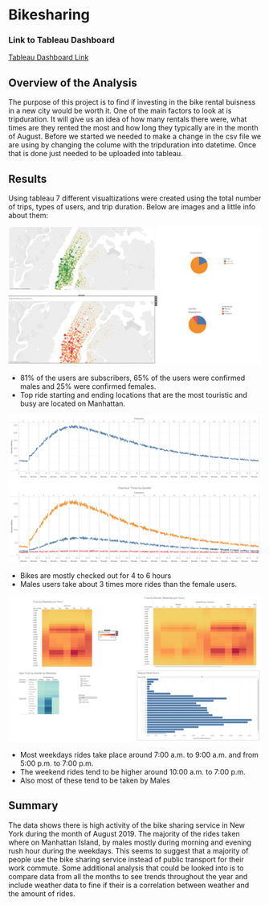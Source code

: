 # Bikesharing

### Link to Tableau Dashboard
[Tableau Dashboard Link](https://public.tableau.com/app/profile/cody.morin/viz/BikeSharing_Challenge_16495564921320/NYCCitiBikeStory?publish=yes)

## Overview of the Analysis

The purpose of this project is to find if investing in the bike rental buisness in a new city would be worth it. One of the main factors to look at is tripduration. It will give us an idea of how many rentals there were, what times are they rented the most and how long they typically are in the month of August. Before we started we needed to make a change in the csv file we are using by changing the colume with the tripduration into datetime. Once that is done just needed to be uploaded into tableau.

## Results

Using tableau 7 different visualtizations were created using the total number of trips, types of users, and trip duration. Below are images and a little info about them:

![image](https://github.com/CodyMorin25/bikesharing/blob/main/images/image1.png)
  - 81% of the users are subscribers, 65% of the users were confirmed males and 25% were confirmed females.
  - Top ride starting and ending locations that are the most touristic and busy are located on Manhattan.


![image](https://github.com/CodyMorin25/bikesharing/blob/main/images/image2.png)
  - Bikes are mostly checked out for 4 to 6 hours
  - Males users take about 3 times more rides than the female users.

![image](https://github.com/CodyMorin25/bikesharing/blob/main/images/image3.png)
  - Most weekdays rides take place around 7:00 a.m. to 9:00 a.m. and from 5:00 p.m. to 7:00 p.m.
  - The weekend rides tend to be higher around 10:00 a.m. to 7:00 p.m.
  - Also most of these tend to be taken by Males

## Summary

The data shows there is high activity of the bike sharing service in New York during the month of August 2019. The majority of the rides taken where on Manhattan Island, by males mostly during morning and evening rush hour during the weekdays. This seems to suggest that a majority of people use the bike sharing service instead of public transport for their work commute.
Some additional analysis that could be looked into is to compare data from all the months to see trends throughout the year and include weather data to fine if their is a correlation between weather and the amount of rides.
